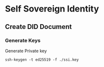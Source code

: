 # Self Sovereign Identity

## Create DID Document

### Generate Keys

Generate Private key
```shell
ssh-keygen -t ed25519 -f ./ssi.key
```

